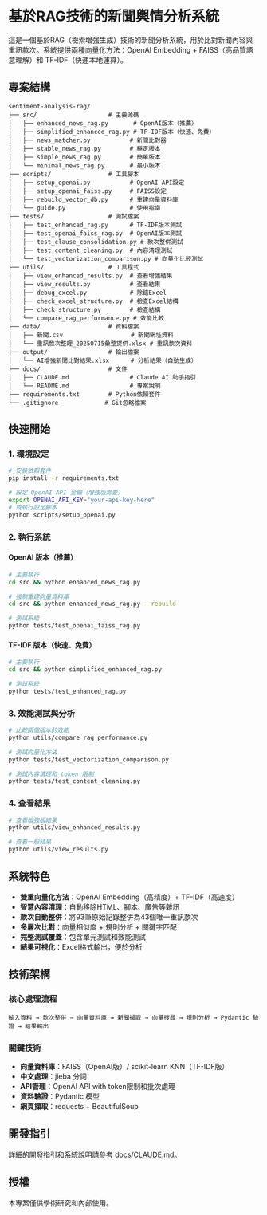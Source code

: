 # 基於RAG技術的新聞輿情分析系統

這是一個基於RAG（檢索增強生成）技術的新聞分析系統，用於比對新聞內容與重訊款次。系統提供兩種向量化方法：OpenAI Embedding + FAISS（高品質語意理解）和 TF-IDF（快速本地運算）。

## 專案結構

```
sentiment-analysis-rag/
├── src/                    # 主要源碼
│   ├── enhanced_news_rag.py       # OpenAI版本（推薦）
│   ├── simplified_enhanced_rag.py # TF-IDF版本（快速、免費）
│   ├── news_matcher.py           # 新聞比對器
│   ├── stable_news_rag.py        # 穩定版本
│   ├── simple_news_rag.py        # 簡單版本
│   └── minimal_news_rag.py       # 最小版本
├── scripts/                # 工具腳本
│   ├── setup_openai.py           # OpenAI API設定
│   ├── setup_openai_faiss.py     # FAISS設定
│   ├── rebuild_vector_db.py      # 重建向量資料庫
│   └── guide.py                  # 使用指南
├── tests/                  # 測試檔案
│   ├── test_enhanced_rag.py      # TF-IDF版本測試
│   ├── test_openai_faiss_rag.py  # OpenAI版本測試
│   ├── test_clause_consolidation.py # 款次整併測試
│   ├── test_content_cleaning.py  # 內容清理測試
│   └── test_vectorization_comparison.py # 向量化比較測試
├── utils/                  # 工具程式
│   ├── view_enhanced_results.py  # 查看增強結果
│   ├── view_results.py           # 查看結果
│   ├── debug_excel.py            # 除錯Excel
│   ├── check_excel_structure.py  # 檢查Excel結構
│   ├── check_structure.py        # 檢查結構
│   └── compare_rag_performance.py # 效能比較
├── data/                   # 資料檔案
│   ├── 新聞.csv                   # 新聞網址資料
│   └── 重訊款次整理_20250715彙整提供.xlsx # 重訊款次資料
├── output/                 # 輸出檔案
│   └── AI增強新聞比對結果.xlsx      # 分析結果（自動生成）
├── docs/                   # 文件
│   ├── CLAUDE.md                 # Claude AI 助手指引
│   └── README.md                 # 專案說明
├── requirements.txt        # Python依賴套件
└── .gitignore             # Git忽略檔案
```

## 快速開始

### 1. 環境設定

```bash
# 安裝依賴套件
pip install -r requirements.txt

# 設定 OpenAI API 金鑰（增強版需要）
export OPENAI_API_KEY="your-api-key-here"
# 或執行設定腳本
python scripts/setup_openai.py
```

### 2. 執行系統

#### OpenAI 版本（推薦）
```bash
# 主要執行
cd src && python enhanced_news_rag.py

# 強制重建向量資料庫
cd src && python enhanced_news_rag.py --rebuild

# 測試系統
python tests/test_openai_faiss_rag.py
```

#### TF-IDF 版本（快速、免費）
```bash
# 主要執行
cd src && python simplified_enhanced_rag.py

# 測試系統
python tests/test_enhanced_rag.py
```

### 3. 效能測試與分析
```bash
# 比較兩個版本的效能
python utils/compare_rag_performance.py

# 測試向量化方法
python tests/test_vectorization_comparison.py

# 測試內容清理和 token 限制
python tests/test_content_cleaning.py
```

### 4. 查看結果
```bash
# 查看增強版結果
python utils/view_enhanced_results.py

# 查看一般結果
python utils/view_results.py
```

## 系統特色

- **雙重向量化方法**：OpenAI Embedding（高精度）+ TF-IDF（高速度）
- **智慧內容清理**：自動移除HTML、腳本、廣告等雜訊
- **款次自動整併**：將93筆原始記錄整併為43個唯一重訊款次
- **多層次比對**：向量相似度 + 規則分析 + 關鍵字匹配
- **完整測試覆蓋**：包含單元測試和效能測試
- **結果可視化**：Excel格式輸出，便於分析

## 技術架構

### 核心處理流程
```
輸入資料 → 款次整併 → 向量資料庫 → 新聞擷取 → 向量搜尋 → 規則分析 → Pydantic 驗證 → 結果輸出
```

### 關鍵技術
- **向量資料庫**：FAISS（OpenAI版）/ scikit-learn KNN（TF-IDF版）
- **中文處理**：jieba 分詞
- **API管理**：OpenAI API with token限制和批次處理
- **資料驗證**：Pydantic 模型
- **網頁擷取**：requests + BeautifulSoup

## 開發指引

詳細的開發指引和系統說明請參考 [docs/CLAUDE.md](docs/CLAUDE.md)。

## 授權

本專案僅供學術研究和內部使用。